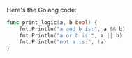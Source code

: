 Here's the Golang code:
```go
func print_logic(a, b bool) {
    fmt.Println("a and b is:", a && b)
    fmt.Println("a or b is:", a || b)
    fmt.Println("not a is:", !a)
}
```
